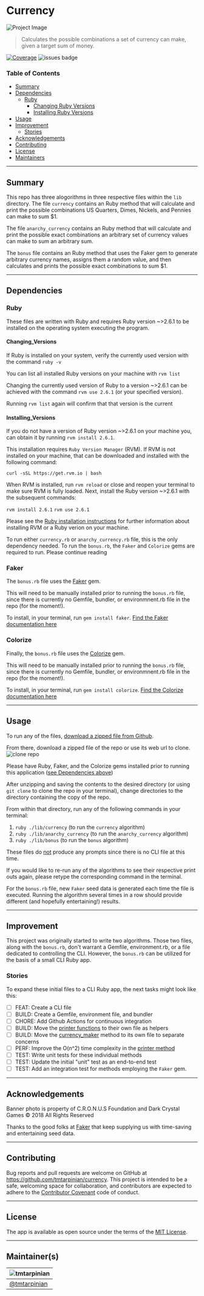 # Currency

![Project Image](./assets/cantina.jpg) 
> Calculates the possible combinations a set of currency can make, given a target sum of money.

[![Coverage](badge.svg)](https://github.com/tmtarpinian/currency)
![issues badge](https://img.shields.io/github/issues/tmtarpinian/currency)

### Table of Contents

- [Summary](##Summary)
- [Dependencies](##Dependencies)
    - [Ruby](###Ruby)
        - [Changing Ruby Versions](####Changing_Versions)
        - [Installing Ruby Versions](####Installing_Versions)
- [Usage](##Usage)
- [Improvement](##Improvement)
    - [Stories](###Stories)
- [Acknowledgements](##Acknowledgements)
- [Contributing](##Contributing)
- [License](##license)
- [Maintainers](##Maintainer(s))

---
## Summary
This repo has three alogorithms in three respective files within the `lib` directory.
The file `currency` contains an Ruby method that will calculate and print the possible combinations US Quarters, Dimes, Nickels, and Pennies can make to sum $1.

The file `anarchy_currency` contains an Ruby method that will calculate and print the possible exact combinations an arbitrary set of currency values can make to sum an arbitrary sum.

The `bonus` file contains an Ruby method that uses the Faker gem to generate arbitrary currency names, assigns them a random value, and then calculates and prints the possible exact combinations to sum $1.

---
## Dependencies

### Ruby

These files are written with Ruby and requires Ruby version ~>2.6.1 to be installed on the operating system executing the program.

#### Changing_Versions
If Ruby is installed on your system, verify the currently used version with the command `ruby -v`

You can list all installed Ruby versions on your machine with `rvm list`

Changing the currently used version of Ruby to a version ~>2.6.1 can be achieved with the command `rvm use 2.6.1` (or your specified version).

Running `rvm list` again will confirm that that version is the current

#### Installing_Versions
If you do not have a version of Ruby version  ~>2.6.1 on your machine you, can obtain it by running `rvm install 2.6.1`.

This installation requires `Ruby Version Manager` (RVM). If RVM is not installed on your machine, that can be downloaded and installed with the following command:

`curl -sSL https://get.rvm.io | bash`

When RVM is installed, run `rvm reload` or close and reopen your terminal to make sure RVM is fully loaded. Next, install the Ruby version ~>2.6.1 with the subsequent commands:

`rvm install 2.6.1`
`rvm use 2.6.1`

Please see the [Ruby installation instructions](https://www.ruby-lang.org/en/documentation/installation/) for further information about installing RVM or a Ruby verion on your machine.

To run either `currency.rb` or `anarchy_currency.rb` file, this is the only dependency needed. To run the `bonus.rb`, the `Faker` and `Colorize` gems are required to run. Please continue reading

### Faker
The `bonus.rb` file uses the [Faker](https://github.com/faker-ruby/faker) gem.

This will need to be manually installed prior to running the `bonus.rb` file, since there is currently no Gemfile, bundler, or environmnent.rb file in the repo (for the moment!).

To install, in your terminal, run `gem install faker`.
[Find the Faker documentation here](https://github.com/faker-ruby/faker)

### Colorize
Finally, the `bonus.rb` file uses the [Colorize](https://github.com/fazibear/colorize) gem.

This will need to be manually installed prior to running the `bonus.rb` file, since there is currently no Gemfile, bundler, or environmnent.rb file in the repo (for the moment!).

To install, in your terminal, run `gem install colorize`.
[Find the Colorize documentation here](https://github.com/fazibear/colorize)

---
## Usage

To run any of the files, [download a zipped file from Github](https://github.com/tmtarpinian/currency).

From there, download a zipped file of the repo or use its web url to clone.
![clone repo](./assets/clone.png) 

Please have Ruby, Faker, and the Colorize gems installed prior to running this application ([see Dependencies above](##Dependencies))

After unzipping and saving the contents to the desired directory (or using `git clone` to clone the repo in your terminal), change directories to the directory containing the copy of the repo.

From within that directory, run any of the following commands in your terminal:
1. `ruby ./lib/currency` (to run the `currency` algorithm)
2. `ruby ./lib/anarchy_currency` (to run the `anarchy_currency` algorithm)
3. `ruby ./lib/bonus` (to run the `bonus` algorithm)

These files do <ins>not</ins> produce any prompts since there is no CLI file at this time.

If you would like to re-run any of the algorithms to see their respective print outs again, please retype the corresponding command in the terminal.

For the `bonus.rb` file, new `Faker` seed data is generated each time the file is executed. Running the algorithm several times in a row should provide different (and hopefully entertaining!) results.

---

## Improvement
This project was originally started to write two algorithms. Those two files, along with the `bonus.rb`, don't warrant a Gemfile, environment.rb, or a file dedicated to controlling the CLI. However, the `bonus.rb` can be utilized for the basis of a small CLI Ruby app.

### Stories
To expand these initial files to a CLI Ruby app, the next tasks might look like this:

- [ ] FEAT: Create a CLI file
- [ ] BUILD: Create a Gemfile, environment file, and bundler
- [ ] CHORE: Add Github Actions for continuous integration
- [ ] BUILD: Move the [printer functions](./lib/bonus.rb#L46-70) to their own file as helpers
- [ ] BUILD: Move the [currency_maker](./lib/bonus.rb#L82-89) method to its own file to separate concerns
- [ ] PERF: Improve the O(n^2) time complexity in the [printer method](./lib/bonus.rb#L55-58)
- [ ] TEST: Write unit tests for these individual methods
- [ ] TEST: Update the initial "unit" test as an end-to-end test
- [ ] TEST: Add an integration test for methods employing the `Faker` gem.

---

## Acknowledgements

Banner photo is property of C.R.O.N.U.S Foundation and Dark Crystal Games © 2018 All Rights Reserved

Thanks to the good folks at [Faker](https://github.com/faker-ruby/faker) that keep supplying us with time-saving and entertaining seed data.

---
## Contributing

Bug reports and pull requests are welcome on GitHub at https://github.com/tmtarpinian/currency. This project is intended to be a safe, welcoming space for collaboration, and contributors are expected to adhere to the [Contributor Covenant](http://contributor-covenant.org) code of conduct.

---
## License

The app is available as open source under the terms of the [MIT License](https://opensource.org/licenses/MIT).

---
## Maintainer(s)

| ![tmtarpinian](./assets/tmtarpinian.jpg)     |
| :------------- | 
|[@tmtarpinian](https://github.com/tmtarpinian) |
